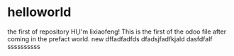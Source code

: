 # helloworld
the first of repository
HI,I'm lixiaofeng!
This is the first of the odoo file after coming in the prefact world.
new
dffadfadfds
dfadsjfadfkjald
dasfdfalf
ssssssssss
